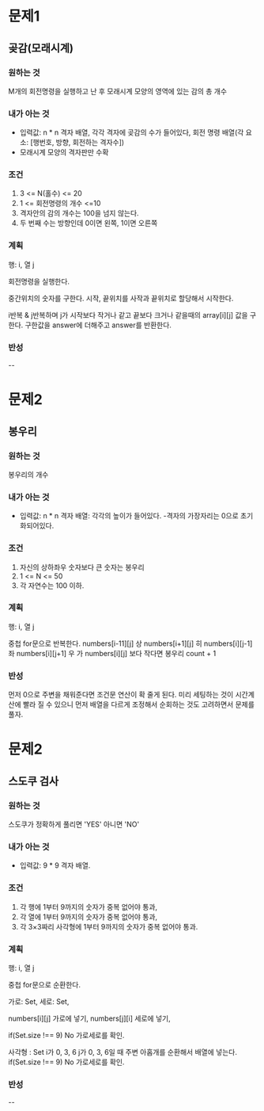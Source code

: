 # 문제1
## 곶감(모래시계)

### 원하는 것
M개의 회전명령을 실행하고 난 후 모래시계 모양의 영역에 있는 감의 총 개수 

### 내가 아는 것
- 입력값: n * n 격자 배열, 각각 격자에 곶감의 수가 들어있다, 회전 명령 배열(각 요소: [행번호, 방향, 회전하는 격자수])
- 모래시계 모양의 격자판만 수확

### 조건
1. 3 <= N(홀수) <= 20
2. 1 <= 회전명령의 개수 <=10
3. 격자안의 감의 개수는 100을 넘지 않는다.
4. 두 번째 수는 방향인데 0이면 왼쪽, 1이면 오른쪽

### 계획
행: i, 열 j 

회전명령을 실행한다. 

중간위치의 숫자를 구한다. 
시작, 끝위치를 사작과 끝위치로 할당해서 시작한다. 

i반복 & j반복하며 j가 시작보다 작거나 같고 끝보다 크거나 같을때의 array[i][j] 값을 구한다.
구한값을 answer에 더해주고 answer를 반환한다. 

### 반성 
--

# 문제2
## 봉우리

### 원하는 것
봉우리의 개수 

### 내가 아는 것
- 입력값: n * n 격자 배열: 각각의 높이가 들어있다.
-격자의 가장자리는 0으로 초기화되어있다. 

### 조건
1. 자신의 상하좌우 숫자보다 큰 숫자는 봉우리
2. 1 <= N <= 50
3. 각 자연수는 100 이하.

### 계획
행: i, 열 j 

중첩 for문으로 반복한다. 
numbers[i-11][j] 상
numbers[i+1][j] 히
numbers[i][j-1] 좌
numbers[i][j+1] 우
가 numbers[i][j] 보다 작다면 봉우리 count + 1


### 반성 
먼저 0으로 주변을 채워준다면 조건문 연산이 확 줄게 된다. 미리 세팅하는 것이 시간계산에 빨라 질 수 있으니 먼저 배열을 다르게 조정해서 순회하는 것도 고려하면서 문제를 풀자. 

# 문제2
## 스도쿠 검사

### 원하는 것
스도쿠가 정확하게 풀리면 'YES' 아니면 'NO' 

### 내가 아는 것
- 입력값: 9 * 9 격자 배열.

### 조건
1. 각 행에 1부터 9까지의 숫자가 중복 없어야 통과,
2. 각 열에 1부터 9까지의 숫자가 중복 없어야 통과, 
3. 각 3×3짜리 사각형에 1부터 9까지의 숫자가 중복 없어야 통과.

### 계획
행: i, 열 j 

중첩 for문으로 순환한다.

가로: Set,
세로: Set,

numbers[i][j] 가로에 넣기, 
numbers[j][i] 세로에 넣기,

if(Set.size !== 9) No 가로세로를 확인. 

사각형 : Set
i가 0, 3, 6 j가 0, 3, 6일 때  주변 아홉개를 순환해서 배열에 넣는다. 
if(Set.size !== 9) No 가로세로를 확인. 

### 반성 
--
